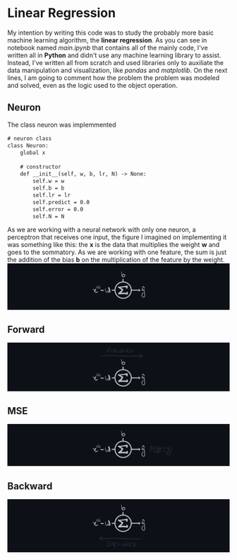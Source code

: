 # Linear Regression
My intention by writing this code was to study the probably more basic machine learning algorithm, the **linear regression**. As you can see in notebook named *main.ipynb* that contains all of the mainly code, I've written all in **Python** and didn't use any machine learning library to assist. Instead, I've written all from scratch and used libraries only to auxiliate the data manipulation and visualization, like *pandas* and *matplotlib*. On the next lines, I am going to comment how the problem the problem was modeled and solved, even as the logic used to the object operation.


## Neuron
The class neuron was implemmented 

```
# neuron class
class Neuron:
    global x
    
    # constructor
    def __init__(self, w, b, lr, N) -> None:
        self.w = w
        self.b = b 
        self.lr = lr
        self.predict = 0.0
        self.error = 0.0
        self.N = N
```
As we are working with a neural network with only one neuron, a perceptron that receives one input, the figure I imagined on implementing it was something like this: the **x** is the data that multiplies the weight **w** and goes to the sommatory. As we are working with one feature, the sum is just the addition of the bias **b** on the multiplication of the feature by the weight.
![neuron](/images/neuron.png)

## Forward
![forward](/images/forward.png)

## MSE
![mse](/images/mse.png)

## Backward
![backward](/images/backward.png)
